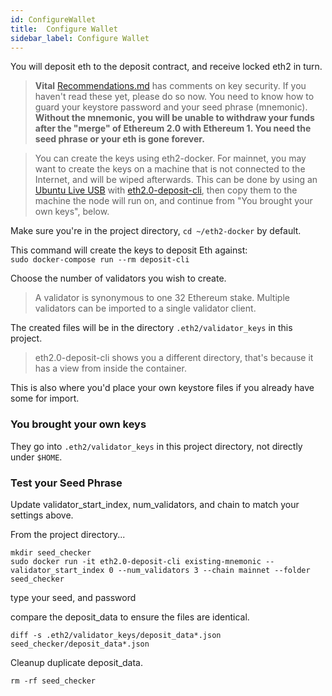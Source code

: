 ```yaml
---
id: ConfigureWallet
title:  Configure Wallet
sidebar_label: Configure Wallet
---
```


You will deposit eth to the deposit contract, and receive locked eth2 in turn.<br />
> **Vital** [Recommendations.md](../Support/Recommendations.md) has comments on key security. If you haven't
read these yet, please do so now. You need to know how to guard your keystore password
and your seed phrase (mnemonic). **Without the mnemonic, you will be unable to withdraw your funds
after the "merge" of Ethereum 2.0 with Ethereum 1. You need the seed phrase or your eth is gone forever.**

> You can create the keys using eth2-docker. For mainnet, you may want to create
> the keys on a machine that is not connected to the Internet, and will be wiped
> afterwards. This can be done by using an [Ubuntu Live USB](https://agstakingco.gitbook.io/eth-2-0-key-generation-ubuntu-live-usb/)
> with [eth2.0-deposit-cli](https://github.com/ethereum/eth2.0-deposit-cli), then
> copy them to the machine the node will run on, and continue from
> "You brought your own keys", below.

Make sure you're in the project directory, `cd ~/eth2-docker` by default.

This command will create the keys to deposit Eth against:<br />
`sudo docker-compose run --rm deposit-cli`

Choose the number of validators you wish to create.
> A validator is synonymous to one 32 Ethereum stake. Multiple validators
> can be imported to a single validator client.

The created files will be in the directory `.eth2/validator_keys` in this project.
> eth2.0-deposit-cli shows you a different directory, that's because it has a view
> from inside the container.
 
This is also where you'd place your own keystore files if you already have some for import.

### You brought your own keys

They go into `.eth2/validator_keys` in this project directory, not directly under `$HOME`.

### Test your Seed Phrase
Update validator_start_index, num_validators, and chain to match your settings above.

From the project directory...

```
mkdir seed_checker
sudo docker run -it eth2.0-deposit-cli existing-mnemonic --validator_start_index 0 --num_validators 3 --chain mainnet --folder seed_checker
```

type your seed, and password

compare the deposit_data to ensure the files are identical.
```
diff -s .eth2/validator_keys/deposit_data*.json seed_checker/deposit_data*.json
```

Cleanup duplicate deposit_data.
```
rm -rf seed_checker
```